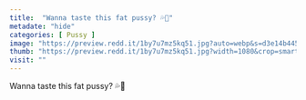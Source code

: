 ```yaml
---
title:  "Wanna taste this fat pussy? 💦👅"
metadate: "hide"
categories: [ Pussy ]
image: "https://preview.redd.it/1by7u7mz5kq51.jpg?auto=webp&s=d3e14b44573a237a2a48a091b8c6dd3127a05b40"
thumb: "https://preview.redd.it/1by7u7mz5kq51.jpg?width=1080&crop=smart&auto=webp&s=ebf45ba5896535b9e9b5cc4d39222b3db6e74aeb"
visit: ""
---
```

Wanna taste this fat pussy? 💦👅
